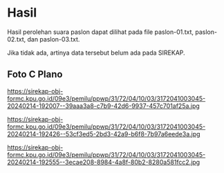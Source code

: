 # Hasil

Hasil perolehan suara paslon dapat dilihat pada file paslon-01.txt, paslon-02.txt, dan paslon-03.txt.

Jika tidak ada, artinya data tersebut belum ada pada SIREKAP.

## Foto C Plano

https://sirekap-obj-formc.kpu.go.id/09e3/pemilu/ppwp/31/72/04/10/03/3172041003045-20240214-192007--39aaa3a8-c7b9-42d6-9937-457c701af25a.jpg

https://sirekap-obj-formc.kpu.go.id/09e3/pemilu/ppwp/31/72/04/10/03/3172041003045-20240214-192426--53cf3ed5-2bd3-42a9-b6f8-7b97a6eede3a.jpg

https://sirekap-obj-formc.kpu.go.id/09e3/pemilu/ppwp/31/72/04/10/03/3172041003045-20240214-192555--3ecae208-8984-4a8f-80b2-8280a581fcc2.jpg
